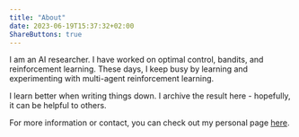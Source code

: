 ```yaml
---
title: "About"
date: 2023-06-19T15:37:32+02:00
ShareButtons: true
---
```

I am an AI researcher. I have worked on optimal control, bandits, and reinforcement learning. These days, I keep busy by learning
and experimenting with multi-agent reinforcement learning. 

I learn better when writing things down.
I archive the result here - hopefully, it can be helpful to others.

For more information or contact, you can check out my personal page [here](https://louisfaury.com).